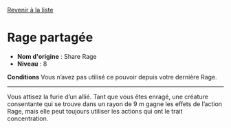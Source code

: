 [Revenir à la liste](..)

# Rage partagée

 * **Nom d'origine** : Share Rage
 * **Niveau** : 8


<p><strong>Conditions</strong>  Vous n’avez pas utilisé ce pouvoir depuis votre dernière Rage.</p>
<hr>
<p>Vous attisez la furie d’un allié. Tant que vous êtes enragé, une créature consentante qui se trouve dans un rayon de 9 m gagne les effets de l’action Rage, mais elle peut toujours utiliser les actions qui ont le trait concentration.</p>
<p>&nbsp;</p>